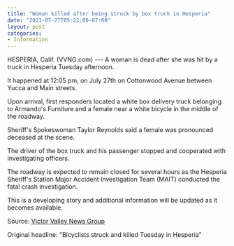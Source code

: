 ```yaml
---
title: "Woman killed after being struck by box truck in Hesperia"
date: "2021-07-27T05:22:00-07:00"
layout: post
categories:
- Information
---
```


HESPERIA, Calif. (VVNG.com) --- A woman is dead after she was hit by a truck in Hesperia Tuesday afternoon.

It happened at 12:05 pm, on July 27th on Cottonwood Avenue between Yucca and Main streets.

Upon arrival, first responders located a white box delivery truck belonging to Armando's Furniture and a female near a white bicycle in the middle of the roadway.

Sheriff's Spokeswoman Taylor Reynolds said a female was pronounced deceased at the scene.

The driver of the box truck and his passenger stopped and cooperated with investigating officers.

The roadway is expected to remain closed for several hours as the Hesperia Sheriff's Station Major Accident Investigation Team (MAIT) conducted the fatal crash investigation.

This is a developing story and additional information will be updated as it becomes available.

Source: [Victor Valley News Group](https://www.vvng.com/bicyclists-struck-and-killed-tuesday-in-hesperia/)

Original headline: "Bicyclists struck and killed Tuesday in Hesperia"